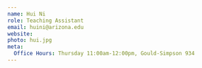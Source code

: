 ```yaml
---
name: Hui Ni
role: Teaching Assistant
email: huini@arizona.edu
website: 
photo: hui.jpg
meta:
  Office Hours: Thursday 11:00am-12:00pm, Gould-Simpson 934
---
```


